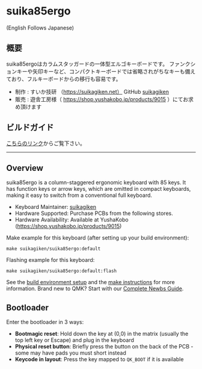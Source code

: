 # suika85ergo
(English Follows Japanese)

## 概要

suika85ergoはカラムスタッガードの一体型エルゴキーボードです。
ファンクションキーや矢印キーなど、コンパクトキーボードでは省略されがちなキーも備えており、フルキーボードからの移行も容易です。

* 制作 : すいか技研 （https://suikagiken.net） GitHub [suikagiken](https://github.com/suikagiken)
* 販売 : 遊舎工房様（ https://shop.yushakobo.jp/products/9015 ）にてお求め頂けます

## ビルドガイド

[こちらのリンク](https://github.com/suikagiken/suika85ergo/blob/main/buildguide.md)からご覧下さい。

---

## Overview

suika85ergo is a column-staggered ergonomic keyboard with 85 keys. It has function keys or arrow keys, which are omitted in compact keyboards, making it easy to switch from a conventional full keyboard.

* Keyboard Maintainer: [suikagiken](https://github.com/suikagiken)
* Hardware Supported: Purchase PCBs from the following stores.
* Hardware Availability: Available at YushaKobo (https://shop.yushakobo.jp/products/9015)

Make example for this keyboard (after setting up your build environment):

    make suikagiken/suika85ergo:default

Flashing example for this keyboard:

    make suikagiken/suika85ergo:default:flash

See the [build environment setup](https://docs.qmk.fm/#/getting_started_build_tools) and the [make instructions](https://docs.qmk.fm/#/getting_started_make_guide) for more information. Brand new to QMK? Start with our [Complete Newbs Guide](https://docs.qmk.fm/#/newbs).

## Bootloader

Enter the bootloader in 3 ways:

* **Bootmagic reset**: Hold down the key at (0,0) in the matrix (usually the top left key or Escape) and plug in the keyboard
* **Physical reset button**: Briefly press the button on the back of the PCB - some may have pads you must short instead
* **Keycode in layout**: Press the key mapped to `QK_BOOT` if it is available


